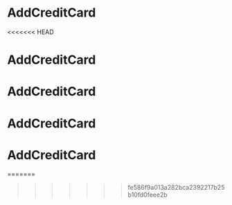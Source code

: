 # AddCreditCard
<<<<<<< HEAD
# AddCreditCard
# AddCreditCard
# AddCreditCard
# AddCreditCard
=======


>>>>>>> fe586f9a013a282bca2392217b25b10fd0feee2b
